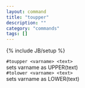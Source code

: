 ```yaml
---
layout: command
title: "toupper"
description: ""
category: "commands"
tags: []
---
```

{% include JB/setup %}

`#toupper <varname> <text>`  
  sets varname as UPPER(text)  
`#tolower <varname> <text>`  
  sets varname as LOWER(text)  

